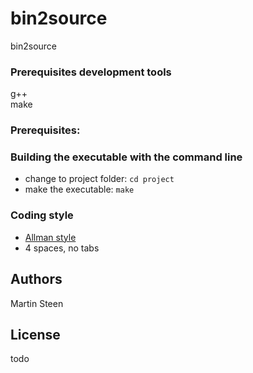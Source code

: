 # bin2source

bin2source

### Prerequisites development tools

g++  
make  

### Prerequisites:



### Building the executable with the command line

- change to project folder: ``cd project``
- make the executable: ``make``


### Coding style

* [Allman style](https://en.wikipedia.org/wiki/Indentation_style#Allman_style)
* 4 spaces, no tabs

## Authors

Martin Steen

## License

todo

